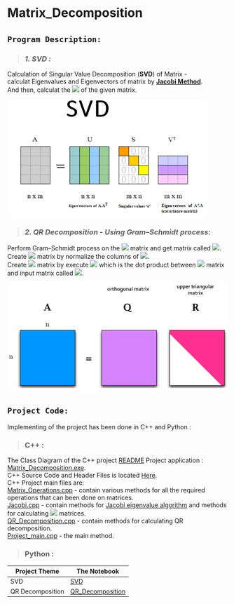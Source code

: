 # Matrix_Decomposition

## `Program Description:`


> ### ***1. SVD :*** 
Calculation of Singular Value Decomposition (**SVD**) of Matrix -\
calculat Eigenvalues and Eigenvectors of matrix by [**Jacobi Method**](https://en.wikipedia.org/wiki/Jacobi_eigenvalue_algorithm).\
And then, calculat the <img src="https://render.githubusercontent.com/render/math?math=U, S, V^T"> of the given matrix.

![image-2.png](https://github.com/NadavShwartz93/Matrix_Decomposition/blob/main/SVD.png "SVD")

> ### ***2. QR Decomposition - Using Gram–Schmidt process:***
Perform Gram–Schmidt process on the <img src="https://render.githubusercontent.com/render/math?math=N x N"> matrix and get matrix called <img src="https://render.githubusercontent.com/render/math?math=U">.\
Create <img src="https://render.githubusercontent.com/render/math?math=Q"> matrix by normalize the columns of <img src="https://render.githubusercontent.com/render/math?math=U">.\
Create <img src="https://render.githubusercontent.com/render/math?math=R"> matrix by execute <img src="https://render.githubusercontent.com/render/math?math=Q^T*A"> which is the dot product between <img src="https://render.githubusercontent.com/render/math?math=Q^T"> matrix and input matrix called <img src="https://render.githubusercontent.com/render/math?math=A">.

![image-3.png](https://github.com/NadavShwartz93/Matrix_Decomposition/blob/main/QR_Decomposition.png "QR Decomposition")

## `Project Code:`

Implementing of the project has been done in C++ and Python :

> ### C++ : 
The Class Diagram of the C++ project [README](https://github.com/NadavShwartz93/Matrix_Decomposition/tree/main/C%2B%2B)
Project application : [Matrix_Decomposition.exe](https://github.com/NadavShwartz93/Matrix_Decomposition/blob/main/C%2B%2B/Matrix_Decomposition.exe).\
C++ Source Code and Header Files is located [Here](https://github.com/NadavShwartz93/Matrix_Decomposition/tree/main/C%2B%2B/Project1).\
C++ Project main files are:\
[Matrix_Operations.cpp](https://github.com/NadavShwartz93/Matrix_Decomposition/blob/main/C%2B%2B/Project1/Source/Matrix_Operations.cpp) - contain various methods for all the required operations that can been done on matrices.\
[Jacobi.cpp](https://github.com/NadavShwartz93/Matrix_Decomposition/blob/main/C%2B%2B/Project1/Source/Jacobi.cpp) - contain methods for [Jacobi eigenvalue algorithm](https://en.wikipedia.org/wiki/Jacobi_eigenvalue_algorithm) and methods for calculating <img src="https://render.githubusercontent.com/render/math?math=U, S, V^T"> matrices.\
[QR_Decomposition.cpp](https://github.com/NadavShwartz93/Matrix_Decomposition/blob/main/C%2B%2B/Project1/Source/QR_Decomposition.cpp) - contain methods for calculating QR decomposition.\
[Project_main.cpp](https://github.com/NadavShwartz93/Matrix_Decomposition/blob/main/C%2B%2B/Project1/Source/Project_main.cpp) - the main method.


> ### Python : 
| Project Theme | The Notebook|
|------------|--------------------|
| SVD | [SVD](https://github.com/NadavShwartz93/Matrix_Decomposition/blob/main/Python/SVD.ipynb) |
| QR Decomposition | [QR_Decomposition](https://github.com/NadavShwartz93/Matrix_Decomposition/blob/main/Python/QR_Decomposition.ipynb) |
